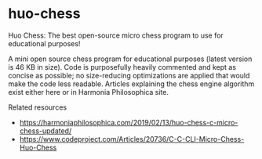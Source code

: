 # huo-chess
Huo Chess: The best open-source micro chess program to use for educational purposes!

A mini open source chess program for educational purposes (latest version is 46 KB in size). Code is purposefully heavily commented and kept as concise as possible; no size-reducing optimizations are applied that would make the code less readable. Articles explaining the chess engine algorithm exist either here or in Harmonia Philosophica site.

Related resources
- https://harmoniaphilosophica.com/2019/02/13/huo-chess-c-micro-chess-updated/
- https://www.codeproject.com/Articles/20736/C-C-CLI-Micro-Chess-Huo-Chess

